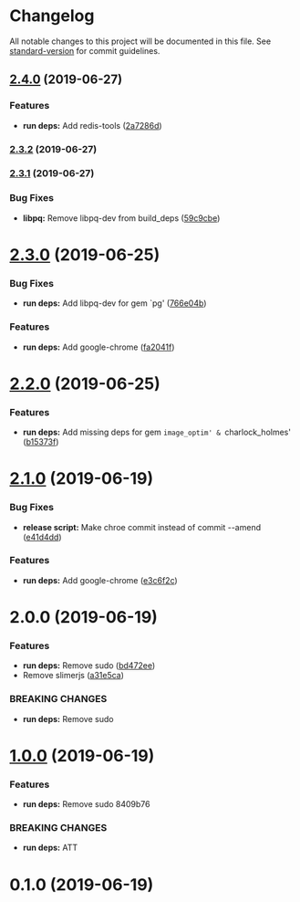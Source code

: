 # Changelog

All notable changes to this project will be documented in this file. See [standard-version](https://github.com/conventional-changelog/standard-version) for commit guidelines.

## [2.4.0](https://gitlab.com/aptx48691/zt-dev-build-images/compare/v2.3.2...v2.4.0) (2019-06-27)


### Features

* **run deps:** Add redis-tools ([2a7286d](https://gitlab.com/aptx48691/zt-dev-build-images/commit/2a7286d))



### [2.3.2](https://gitlab.com/aptx48691/zt-dev-build-images/compare/v2.3.0...v2.3.2) (2019-06-27)



### [2.3.1](https://gitlab.com/aptx48691/zt-dev-build-images/compare/v2.3.0...v2.3.1) (2019-06-27)


### Bug Fixes

* **libpq:** Remove libpq-dev from build_deps ([59c9cbe](https://gitlab.com/aptx48691/zt-dev-build-images/commit/59c9cbe))



<a name="2.3.0"></a>
# [2.3.0](https://gitlab.com/aptx48691/zt-dev-build-images/compare/v2.2.0...v2.3.0) (2019-06-25)


### Bug Fixes

* **run deps:** Add libpq-dev for gem `pg' ([766e04b](https://gitlab.com/aptx48691/zt-dev-build-images/commit/766e04b))


### Features

* **run deps:** Add google-chrome ([fa2041f](https://gitlab.com/aptx48691/zt-dev-build-images/commit/fa2041f))



<a name="2.2.0"></a>
# [2.2.0](https://gitlab.com/aptx48691/zt-dev-build-images/compare/v2.1.0...v2.2.0) (2019-06-25)


### Features

* **run deps:** Add missing deps for gem `image_optim' & `charlock_holmes' ([b15373f](https://gitlab.com/aptx48691/zt-dev-build-images/commit/b15373f))



<a name="2.1.0"></a>
# [2.1.0](https://gitlab.local/aptx4869/zt-dev-build-images/compare/v2.0.0...v2.1.0) (2019-06-19)


### Bug Fixes

* **release script:** Make chroe commit instead of commit --amend ([e41d4dd](https://gitlab.local/aptx4869/zt-dev-build-images/commit/e41d4dd))


### Features

* **run deps:** Add google-chrome ([e3c6f2c](https://gitlab.local/aptx4869/zt-dev-build-images/commit/e3c6f2c))



<a name="2.0.0"></a>
# 2.0.0 (2019-06-19)


### Features

* **run deps:** Remove sudo ([bd472ee](https://github.com/aptx4869/zt-dev-build-images/commit/bd472ee))
* Remove slimerjs ([a31e5ca](https://github.com/aptx4869/zt-dev-build-images/commit/a31e5ca))


### BREAKING CHANGES

* **run deps:** Remove sudo



<a name="1.0.0"></a>
# [1.0.0](/compare/v0.1.0...v1.0.0) (2019-06-19)


### Features

* **run deps:** Remove sudo 8409b76


### BREAKING CHANGES

* **run deps:** ATT



<a name="0.1.0"></a>
# 0.1.0 (2019-06-19)
